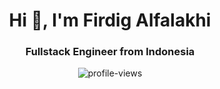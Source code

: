 <h1 align="center">Hi 👋, I'm Firdig Alfalakhi</h1>
<h3 align="center">Fullstack Engineer from Indonesia</h3>

<p align="center">
  <img src="https://komarev.com/ghpvc/?username=firkhie&label=Profile%20views&color=0e75b6&style=flat" alt="profile-views" />
</p>
